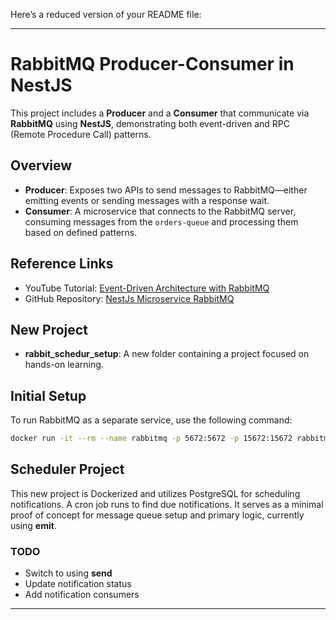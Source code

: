 Here’s a reduced version of your README file:

---

# RabbitMQ Producer-Consumer in NestJS

This project includes a **Producer** and a **Consumer** that communicate via **RabbitMQ** using **NestJS**, demonstrating both event-driven and RPC (Remote Procedure Call) patterns.

## Overview

- **Producer**: Exposes two APIs to send messages to RabbitMQ—either emitting events or sending messages with a response wait.
- **Consumer**: A microservice that connects to the RabbitMQ server, consuming messages from the `orders-queue` and processing them based on defined patterns.

## Reference Links
- YouTube Tutorial: [Event-Driven Architecture with RabbitMQ](https://www.youtube.com/watch?v=JJrFm8IrYTQ)
- GitHub Repository: [NestJs Microservice RabbitMQ](https://github.com/charbelh3/NestJs-Microservice-RabbitMQ)

## New Project
- **rabbit_schedur_setup**: A new folder containing a project focused on hands-on learning.

## Initial Setup

To run RabbitMQ as a separate service, use the following command:
```bash
docker run -it --rm --name rabbitmq -p 5672:5672 -p 15672:15672 rabbitmq:4.0-management
```

## Scheduler Project

This new project is Dockerized and utilizes PostgreSQL for scheduling notifications. A cron job runs to find due notifications. It serves as a minimal proof of concept for message queue setup and primary logic, currently using **emit**.

### TODO
- Switch to using **send**
- Update notification status
- Add notification consumers

--- 

